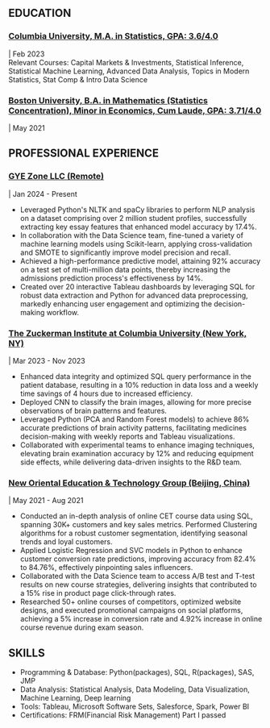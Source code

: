 ## EDUCATION
### [Columbia University, M.A. in Statistics, GPA: 3.6/4.0](#)
| Feb 2023  
Relevant Courses: Capital Markets & Investments, Statistical Inference, Statistical Machine Learning, Advanced Data Analysis, Topics in Modern Statistics, Stat Comp & Intro Data Science

### [Boston University, B.A. in Mathematics (Statistics Concentration), Minor in Economics, Cum Laude, GPA: 3.71/4.0](#)
| May 2021

## PROFESSIONAL EXPERIENCE
### [GYE Zone LLC (Remote)](#)
| Jan 2024 - Present  
- Leveraged Python's NLTK and spaCy libraries to perform NLP analysis on a dataset comprising over 2 million student profiles, successfully extracting key essay features that enhanced model accuracy by 17.4%.  
- In collaboration with the Data Science team, fine-tuned a variety of machine learning models using Scikit-learn, applying cross-validation and SMOTE to significantly improve model precision and recall.  
- Achieved a high-performance predictive model, attaining 92% accuracy on a test set of multi-million data points, thereby increasing the admissions prediction process's effectiveness by 14%.  
- Created over 20 interactive Tableau dashboards by leveraging SQL for robust data extraction and Python for advanced data preprocessing, markedly enhancing user engagement and optimizing the decision-making workflow.

### [The Zuckerman Institute at Columbia University (New York, NY)](#)
| Mar 2023 - Nov 2023  
- Enhanced data integrity and optimized SQL query performance in the patient database, resulting in a 10% reduction in data loss and a weekly time savings of 4 hours due to increased efficiency.  
- Deployed CNN to classify the brain images, allowing for more precise observations of brain patterns and features.  
- Leveraged Python (PCA and Random Forest models) to achieve 86% accurate predictions of brain activity patterns, facilitating medicines decision-making with weekly reports and Tableau visualizations.  
- Collaborated with experimental teams to enhance imaging techniques, elevating brain examination accuracy by 12% and reducing equipment side effects, while delivering data-driven insights to the R&D team.

### [New Oriental Education & Technology Group (Beijing, China)](#)
| May 2021 - Aug 2021  
- Conducted an in-depth analysis of online CET course data using SQL, spanning 30K+ customers and key sales metrics. Performed Clustering algorithms for a robust customer segmentation, identifying seasonal trends and loyal customers.  
- Applied Logistic Regression and SVC models in Python to enhance customer conversion rate predictions, improving accuracy from 82.4% to 84.76%, effectively pinpointing sales influencers.  
- Collaborated with the Data Science team to access A/B test and T-test results on new course strategies, delivering insights that contributed to a 15% rise in product page click-through rates.  
- Researched 50+ online courses of competitors, optimized website designs, and executed promotional campaigns on social platforms, achieving a 5% increase in conversion rate and 4.92% increase in online course revenue during exam season.

## SKILLS
- Programming & Database: Python(packages), SQL, R(packages), SAS, JMP  
- Data Analysis: Statistical Analysis, Data Modeling, Data Visualization, Machine Learning, Deep learning  
- Tools: Tableau, Microsoft Software Sets, Salesforce, Spark, Power BI  
- Certifications: FRM(Financial Risk Management) Part I passed

